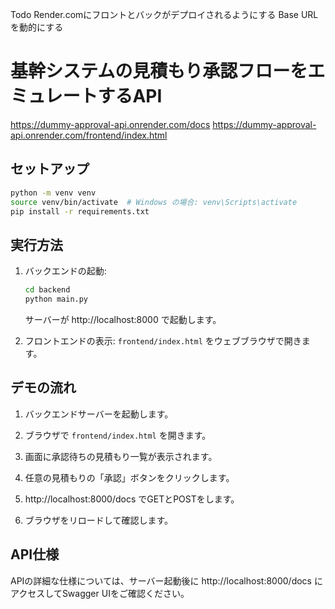Todo
Render.comにフロントとバックがデプロイされるようにする
Base URLを動的にする


# 基幹システムの見積もり承認フローをエミュレートするAPI

https://dummy-approval-api.onrender.com/docs
https://dummy-approval-api.onrender.com/frontend/index.html

## セットアップ

   ```bash
   python -m venv venv
   source venv/bin/activate  # Windows の場合: venv\Scripts\activate
   pip install -r requirements.txt
   ```

## 実行方法

1. バックエンドの起動:

   ```bash
   cd backend
   python main.py
   ```

   サーバーが http://localhost:8000 で起動します。

2. フロントエンドの表示:
   `frontend/index.html` をウェブブラウザで開きます。

## デモの流れ

1. バックエンドサーバーを起動します。

2. ブラウザで `frontend/index.html` を開きます。

3. 画面に承認待ちの見積もり一覧が表示されます。

4. 任意の見積もりの「承認」ボタンをクリックします。

5. http://localhost:8000/docs でGETとPOSTをします。

6. ブラウザをリロードして確認します。

## API仕様

APIの詳細な仕様については、サーバー起動後に http://localhost:8000/docs にアクセスしてSwagger UIをご確認ください。

